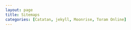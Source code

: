 ```yaml
---
layout: page
title: Sitemaps
categories: [Catatan, jekyll, Moonrise, Toram Online]
---
```














